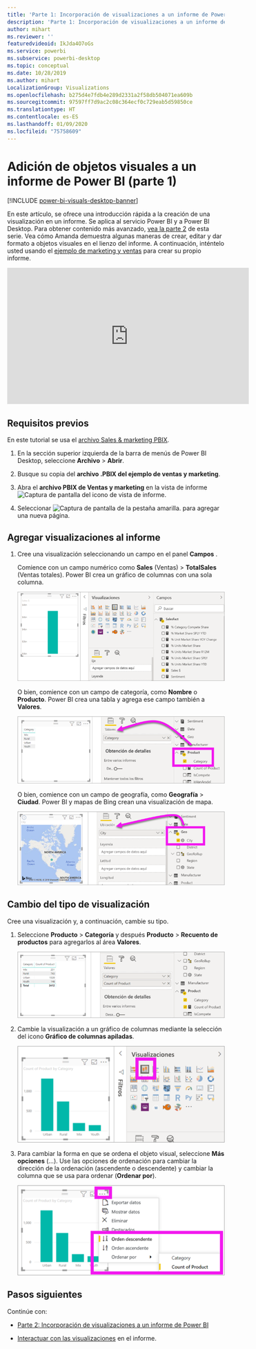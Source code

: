 ```yaml
---
title: 'Parte 1: Incorporación de visualizaciones a un informe de Power BI'
description: 'Parte 1: Incorporación de visualizaciones a un informe de Power BI'
author: mihart
ms.reviewer: ''
featuredvideoid: IkJda4O7oGs
ms.service: powerbi
ms.subservice: powerbi-desktop
ms.topic: conceptual
ms.date: 10/28/2019
ms.author: mihart
LocalizationGroup: Visualizations
ms.openlocfilehash: b275d4e7fdb4e289d2331a2f58db504071ea609b
ms.sourcegitcommit: 97597ff7d9ac2c08c364ecf0c729eab5d59850ce
ms.translationtype: HT
ms.contentlocale: es-ES
ms.lasthandoff: 01/09/2020
ms.locfileid: "75758609"
---
```

# <a name="add-visuals-to-a-power-bi-report-part-1"></a>Adición de objetos visuales a un informe de Power BI (parte 1)

[!INCLUDE [power-bi-visuals-desktop-banner](../includes/power-bi-visuals-desktop-banner.md)]

En este artículo, se ofrece una introducción rápida a la creación de una visualización en un informe. Se aplica al servicio Power BI y a Power BI Desktop. Para obtener contenido más avanzado, [vea la parte 2](power-bi-report-add-visualizations-ii.md) de esta serie. Vea cómo Amanda demuestra algunas maneras de crear, editar y dar formato a objetos visuales en el lienzo del informe. A continuación, inténtelo usted usando el [ejemplo de marketing y ventas](../sample-datasets.md) para crear su propio informe.

<iframe width="560" height="315" src="https://www.youtube.com/embed/IkJda4O7oGs" frameborder="0" allowfullscreen></iframe>

## <a name="prerequisites"></a>Requisitos previos

En este tutorial se usa el [archivo Sales & marketing PBIX](https://download.microsoft.com/download/9/7/6/9767913A-29DB-40CF-8944-9AC2BC940C53/Sales%20and%20Marketing%20Sample%20PBIX.pbix).

1. En la sección superior izquierda de la barra de menús de Power BI Desktop, seleccione **Archivo** > **Abrir**.
   
2. Busque su copia del **archivo .PBIX del ejemplo de ventas y marketing**.

1. Abra el **archivo PBIX de Ventas y marketing** en la vista de informe ![Captura de pantalla del icono de vista de informe](media/power-bi-visualization-kpi/power-bi-report-view.png).

1. Seleccionar ![Captura de pantalla de la pestaña amarilla.](media/power-bi-visualization-kpi/power-bi-yellow-tab.png) para agregar una nueva página.

## <a name="add-visualizations-to-the-report"></a>Agregar visualizaciones al informe

1. Cree una visualización seleccionando un campo en el panel **Campos** .

    Comience con un campo numérico como **Sales** (Ventas) > **TotalSales** (Ventas totales). Power BI crea un gráfico de columnas con una sola columna.

    ![Captura de pantalla de un gráfico de columnas con una sola columna.](media/power-bi-report-add-visualizations-i/power-bi-column-chart.png)

    O bien, comience con un campo de categoría, como **Nombre** o **Producto**. Power BI crea una tabla y agrega ese campo también a **Valores**.

    ![Captura de pantalla de una tabla con cuatro categorías](media/power-bi-report-add-visualizations-i/power-bi-product.png)

    O bien, comience con un campo de geografía, como **Geografía** > **Ciudad**. Power BI y mapas de Bing crean una visualización de mapa.

    ![Captura de pantalla de una visualización de mapa.](media/power-bi-report-add-visualizations-i/power-bi-maps.png)

## <a name="change-the-type-of-visualization"></a>Cambio del tipo de visualización

 Cree una visualización y, a continuación, cambie su tipo. 
 
 1. Seleccione **Producto** > **Categoría** y después **Producto** > **Recuento de productos** para agregarlos al área **Valores**.

    ![Captura de pantalla del panel Campos con los valores resaltados.](media/power-bi-report-add-visualizations-i/power-bi-create-visual.png)

1. Cambie la visualización a un gráfico de columnas mediante la selección del icono **Gráfico de columnas apiladas**.

   ![Captura de pantalla del panel Visualizaciones con el icono Gráfico de columnas apiladas resaltado.](media/power-bi-report-add-visualizations-i/power-bi-convert.png)

1. Para cambiar la forma en que se ordena el objeto visual, seleccione **Más opciones** (...).  Use las opciones de ordenación para cambiar la dirección de la ordenación (ascendente o descendente) y cambiar la columna que se usa para ordenar (**Ordenar por**).

   ![Captura de pantalla de la lista desplegable Más opciones.](media/power-bi-report-add-visualizations-i/power-bi-sort.png)
  
## <a name="next-steps"></a>Pasos siguientes

 Continúe con:

* [Parte 2: Incorporación de visualizaciones a un informe de Power BI](power-bi-report-add-visualizations-ii.md)

* [Interactuar con las visualizaciones](../consumer/end-user-reading-view.md) en el informe.

